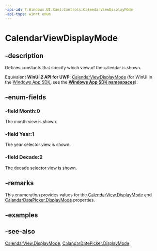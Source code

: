 ```yaml
---
-api-id: T:Windows.UI.Xaml.Controls.CalendarViewDisplayMode
-api-type: winrt enum
---
```


<!-- Enumeration syntax
public enum Windows.UI.Xaml.Controls.CalendarViewDisplayMode : int
-->

# CalendarViewDisplayMode

## -description
Defines constants that specify which view of the calendar is shown.

Equivalent **WinUI 2 API for UWP**: [CalendarViewDisplayMode](/windows/winui/api/microsoft.ui.xaml.controls.calendarviewdisplaymode) (for WinUI in the [Windows App SDK](/windows/apps/windows-app-sdk/), see the **[Windows App SDK namespaces](/windows/windows-app-sdk/api/winrt/)**).

## -enum-fields
### -field Month:0
The month view is shown.

### -field Year:1
The year selector view is shown.

### -field Decade:2
The decade selector view is shown.


## -remarks
This enumeration provides values for the [CalendarView.DisplayMode](calendarview_displaymode.md) and [CalandarDatePicker.DisplayMode](calendardatepicker_displaymode.md) properties.

## -examples

## -see-also
[CalendarView.DisplayMode](calendarview_displaymode.md), [CalandarDatePicker.DisplayMode](calendardatepicker_displaymode.md)
